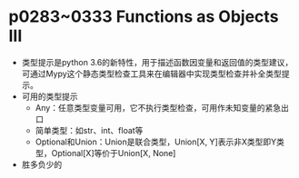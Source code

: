 # p0283~0333 Functions as Objects III
 - 类型提示是python 3.6的新特性，用于描述函数因变量和返回值的类型建议，可通过Mypy这个静态类型检查工具来在编辑器中实现类型检查并补全类型提示。
 - 可用的类型提示
    - Any：任意类型变量可用，它不执行类型检查，可用作未知变量的紧急出口
    - 简单类型：如str、int、float等
    - Optional和Union：Union是联合类型，Union[X, Y]表示非X类型即Y类型，Optional[X]等价于Union[X, None]
 - 胜多负少的
